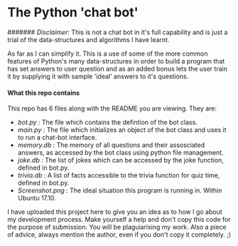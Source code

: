 # The Python 'chat bot'
####### *Disclaimer:*  This is not a chat bot in it's full capability and is just a trial of the data-structures and algorithms I have learnt.

As far as I can simplify it. This is a use of some of the more common features of Python's many data-structures in order to build a program that has set answers to user question and as an added bonus lets the user train it by supplying it with sample 'ideal' answers to it's questions.

#### What this repo contains
This repo has 6 files along with the README you are viewing. They are:
* *bot.py :* The file which contains the defintion of the bot class.
* *main.py :* The file which initializes an object of the bot class and uses it to run a chat-bot interface.
* *memory.db :* The memory of all questions and their assosciated answers, as accessed by the bot class using python file management.
* *joke.db :* The list of jokes which can be accessed by the joke function, defined in bot.py.
* *trivia.db :* A list of facts accessible to the trivia function for quiz time, defined in bot.py.
* *Screenshot.png :* The ideal situation this program is running in. Within Ubuntu 17.10.

I have uploaded this project here to give you an idea as to how I go about my development process. Make yourself a help and don't copy this code for the purpose of submission. You will be plaguiarising my work. Also a piece of advice, always mention the author, even if you don't copy it completely. ;)
